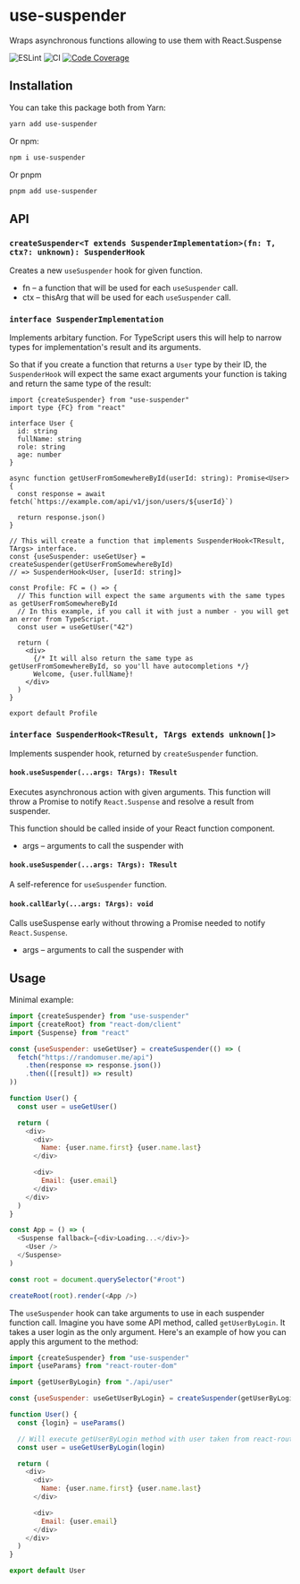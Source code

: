 # use-suspender

Wraps asynchronous functions allowing to use them with React.Suspense

![ESLint](https://github.com/octet-stream/use-suspender/workflows/ESLint/badge.svg)
![CI](https://github.com/octet-stream/use-suspender/workflows/CI/badge.svg)
[![Code Coverage](https://codecov.io/github/octet-stream/use-suspender/coverage.svg?branch=master)](https://codecov.io/github/octet-stream/use-suspender?branch=master)

## Installation

You can take this package both from Yarn:

```sh
yarn add use-suspender
```

Or npm:

```sh
npm i use-suspender
```

Or pnpm

```sh
pnpm add use-suspender
```

## API

### `createSuspender<T extends SuspenderImplementation>(fn: T, ctx?: unknown): SuspenderHook`

Creates a new `useSuspender` hook for given function.

- fn – a function that will be used for each `useSuspender` call.
- ctx – thisArg that will be used for each `useSuspender` call.


### `interface SuspenderImplementation`

Implements arbitary function. For TypeScript users this will help to narrow types for implementation's result and its arguments.

So that if you create a function that returns a `User` type by their ID, the `SuspenderHook` will expect the same exact arguments your function is taking and return the same type of the result:

```tsx
import {createSuspender} from "use-suspender"
import type {FC} from "react"

interface User {
  id: string
  fullName: string
  role: string
  age: number
}

async function getUserFromSomewhereById(userId: string): Promise<User> {
  const response = await fetch(`https://example.com/api/v1/json/users/${userId}`)

  return response.json()
}

// This will create a function that implements SuspenderHook<TResult, TArgs> interface.
const {useSuspender: useGetUser} = createSuspender(getUserFromSomewhereById)
// => SuspenderHook<User, [userId: string]>

const Profile: FC = () => {
  // This function will expect the same arguments with the same types as getUserFromSomewhereById
  // In this example, if you call it with just a number - you will get an error from TypeScript.
  const user = useGetUser("42")

  return (
    <div>
      {/* It will also return the same type as getUserFromSomewhereById, so you'll have autocompletions */}
      Welcome, {user.fullName}!
    </div>
  )
}

export default Profile
```

### `interface SuspenderHook<TResult, TArgs extends unknown[]>`

Implements suspender hook, returned by `createSuspender` function.

#### `hook.useSuspender(...args: TArgs): TResult`

Executes asynchronous action with given arguments.
This function will throw a Promise to notify `React.Suspense`
and resolve a result from suspender.

This function should be called inside of your React function component.

- args – arguments to call the suspender with

#### `hook.useSuspender(...args: TArgs): TResult`

A self-reference for `useSuspender` function.

#### `hook.callEarly(...args: TArgs): void`

Calls useSuspense early without throwing a Promise needed to notify `React.Suspense`.

- args – arguments to call the suspender with

## Usage

Minimal example:

```js
import {createSuspender} from "use-suspender"
import {createRoot} from "react-dom/client"
import {Suspense} from "react"

const {useSuspender: useGetUser} = createSuspender(() => (
  fetch("https://randomuser.me/api")
    .then(response => response.json())
    .then(([result]) => result)
))

function User() {
  const user = useGetUser()

  return (
    <div>
      <div>
        Name: {user.name.first} {user.name.last}
      </div>

      <div>
        Email: {user.email}
      </div>
    </div>
  )
}

const App = () => (
  <Suspense fallback={<div>Loading...</div>}>
    <User />
  </Suspense>
)

const root = document.querySelector("#root")

createRoot(root).render(<App />)
```

The `useSuspender` hook can take arguments to use in each suspender function call.
Imagine you have some API method, called `getUserByLogin`. It takes a user login
as the only argument. Here's an example of how you can apply this argument to the method:

```js
import {createSuspender} from "use-suspender"
import {useParams} from "react-router-dom"

import {getUserByLogin} from "./api/user"

const {useSuspender: useGetUserByLogin} = createSuspender(getUserByLogin)

function User() {
  const {login} = useParams()

  // Will execute getUserByLogin method with user taken from react-router-dom
  const user = useGetUserByLogin(login)

  return (
    <div>
      <div>
        Name: {user.name.first} {user.name.last}
      </div>

      <div>
        Email: {user.email}
      </div>
    </div>
  )
}

export default User
```
